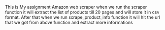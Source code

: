 This is My assignment Amazon web scraper when we run the scraper function it will extract the list of products till 20 pages and will store it in csv format.
After that when we run scrape_product_info function it will hit the url that we got from above function and extract more informations 

